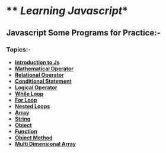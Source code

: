 # ** *Learning Javascript**
## **Javascript Some Programs for Practice:-**
### **Topics**:-
-  **[Introduction to Js](https://github.com/hrishipawar24/Learning_Javascript/tree/main/Introduction%20to%20JS%20(Variables-and-Data-Types))**
-  **[Mathematical Operator](https://github.com/hrishipawar24/Learning_Javascript/tree/main/Mathematical%20Operator)**
- **[Relational Operator](https://github.com/hrishipawar24/Learning_Javascript/tree/main/Relational%20Operator)**
- **[Conditional Statement](https://github.com/hrishipawar24/Learning_Javascript/tree/main/Conditional_Statement)**
- **[Logical Operator](https://github.com/hrishipawar24/Learning_Javascript/tree/main/Logical%20Operator)**
- **[While Loop](https://github.com/hrishipawar24/Learning_Javascript/tree/main/While%20Loop)**
- **[For Loop](https://github.com/hrishipawar24/Learning_Javascript/tree/main/For%20Loop)**
- **[Nested Loops](https://github.com/hrishipawar24/Learning_Javascript/tree/main/Nested%20Loops)**
- **[Array](https://github.com/hrishipawar24/Learning_Javascript/tree/main/Array)**
- **[String](https://github.com/hrishipawar24/Learning_Javascript/tree/main/String)**
- **[Object](https://github.com/hrishipawar24/Learning_Javascript/tree/main/Object)**
- **[Function](https://github.com/hrishipawar24/Learning_Javascript/tree/main/Function)**
- **[Object Method](https://github.com/hrishipawar24/Learning_Javascript/tree/main/Object%20Method)**
- **[Multi Dimensional Array](https://github.com/hrishipawar24/Learning_Javascript/tree/main/Multi%20Dimensional%20Array)**
